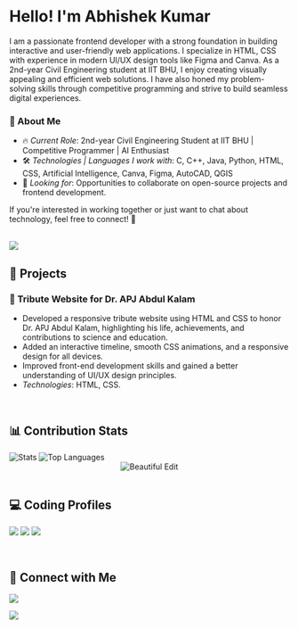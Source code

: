 <!--------------------------------------------------------------------------ABOUT-------------------------------------------------------------------------------->
<h1 align="left">Hello! I'm Abhishek Kumar</h1>

<p>I am a passionate frontend developer with a strong foundation in building interactive and user-friendly web applications. I specialize in HTML, CSS with experience in modern UI/UX design tools like Figma and Canva. As a 2nd-year Civil Engineering student at IIT BHU, I enjoy creating visually appealing and efficient web solutions. I have also honed my problem-solving skills through competitive programming and strive to build seamless digital experiences.</p>

### 🔹 About Me
- 🔥 *Current Role*: 2nd-year Civil Engineering Student at IIT BHU | Competitive Programmer | AI Enthusiast
- 🛠 *Technologies | Languages I work with*: C, C++, Java, Python, HTML, CSS, Artificial Intelligence, Canva, Figma, AutoCAD, QGIS
- 🚀 *Looking for*: Opportunities to collaborate on open-source projects and frontend development.

<p>If you're interested in working together or just want to chat about technology, feel free to connect! 🚀</p>

<br>
<img src="https://komarev.com/ghpvc/?username=AbhishekKumar&color=blue" />

<br>

<!-------------------------------------------------------------------------PROJECTS-------------------------------------------------------------------------------->

## 🚀 Projects

### 🔹 Tribute Website for Dr. APJ Abdul Kalam
- Developed a responsive tribute website using HTML and CSS to honor Dr. APJ Abdul Kalam, highlighting his life, achievements, and contributions to science and education.
- Added an interactive timeline, smooth CSS animations, and a responsive design for all devices.
- Improved front-end development skills and gained a better understanding of UI/UX design principles.
- *Technologies*: HTML, CSS.

<br>

## 📊 Contribution Stats
<img alt="Stats" src="https://github-readme-stats.vercel.app/api?username=23abhishek2024&show_icons=true&count_private=true&theme=react&hide_border=true&bg_color=0D1117" />
<img alt="Top Languages" src="https://github-readme-stats.vercel.app/api/top-langs/?username=23abhishek2024&langs_count=8&count_private=true&layout=compact&theme=react&hide_border=true&bg_color=0D1117" />
<div align="center">
<!--   <img src="https://github-readme-streak-stats.herokuapp.com/?user=23abhishek2024&theme=black-ice&hide_border=true&stroke=0000&background=060A0CD0" alt="Beautiful Edit"/>  -->
<img src="https://github-readme-streak-stats.herokuapp.com/?user=23abhishek2024&theme=black-ice&hide_border=true&stroke=0000&background=060A0CD0" alt="Beautiful Edit"/>

</div>

<br>

## 💻 Coding Profiles
<a href="https://codeforces.com/profile/23_abhishek_24"><img src="https://img.shields.io/badge/codeforces-%231F8ACB.svg?style=for-the-badge&logo=codeforces&logoColor=white"></a>
<a href="https://leetcode.com/23_abhishek_2024/"><img src="https://img.shields.io/badge/leetcode-D14836.svg?style=for-the-badge&logo=leetcode&logoColor=white"></img></a>
<a href="https://auth.geeksforgeeks.org/user/abhisheprlx"><img src="https://img.shields.io/badge/geeksforgeeks-%D14836.svg?style=for-the-badge&logo=geeksforgeeks&logoColor=white"></img></a>

<br>

## 🔗 Connect with Me
<a href="https://www.linkedin.com/in/abhishek-kumar-17444b282/"><img src="https://img.shields.io/badge/linkedin-%230077B5.svg?style=for-the-badge&logo=linkedin&logoColor=white"></img></a>
<!-- <a href="https://twitter.com/AbhishekKumar"><img src="https://img.shields.io/badge/twitter-%230077B5.svg?style=for-the-badge&logo=twitter&logoColor=white"></img></a> -->
<a href="mailto:abhishek78579@gmail.com"><img src="https://img.shields.io/badge/GMAIL-D14836?style=for-the-badge&logo=gmail&logoColor=white"></img></a>
<!-- <a href="https://medium.com/@abhishekkumar"><img src="https://img.shields.io/badge/Medium-D14836?style=for-the-badge&logo=medium&logoColor=white"></img></a> -->
